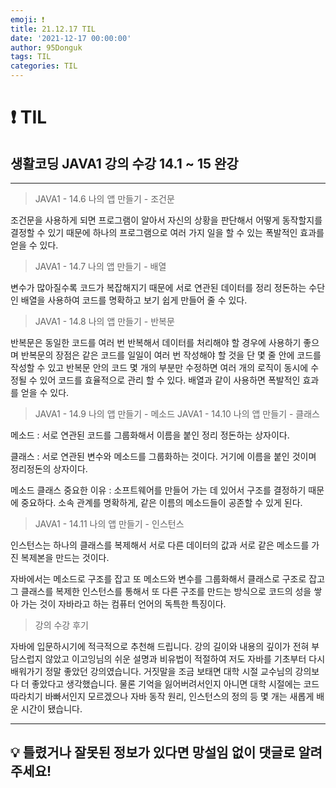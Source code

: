 ```yaml
---
emoji: ❗
title: 21.12.17 TIL
date: '2021-12-17 00:00:00'
author: 95Donguk
tags: TIL
categories: TIL
---
```


# ❗ TIL

## 생활코딩 JAVA1 강의 수강 14.1 ~ 15 완강
***
>JAVA1 - 14.6 나의 앱 만들기 - 조건문

조건문을 사용하게 되면 프로그램이 알아서 자신의 상황을 판단해서 어떻게 동작할지를 결정할 수 있기 때문에 하나의 프로그램으로 여러 가지 일을 할 수 있는 폭발적인 효과를 얻을 수 있다.

>JAVA1 - 14.7 나의 앱 만들기 - 배열

변수가 많아질수록 코드가 복잡해지기 때문에 서로 연관된 데이터를 정리 정돈하는 수단인 배열을 사용하여 코드를 명확하고 보기 쉽게 만들어 줄 수 있다.

>JAVA1 - 14.8 나의 앱 만들기 - 반복문

반복문은 동일한 코드를 여러 번 반복해서 데이터를 처리해야 할 경우에 사용하기 좋으며 반복문의 장점은 같은 코드를 일일이 여러 번 작성해야 할 것을 단 몇 줄 안에 코드를 작성할 수 있고 반복문 안의 코드 몇 개의 부분만 수정하면 여러 개의 로직이 동시에 수정될 수 있어 코드를 효율적으로 관리 할 수 있다. 배열과 같이 사용하면 폭발적인 효과를 얻을 수 있다.

>JAVA1 - 14.9 나의 앱 만들기 - 메소드
>JAVA1 - 14.10 나의 앱 만들기 - 클래스

메소드 : 서로 연관된 코드를 그룹화해서 이름을 붙인 정리 정돈하는 상자이다.

클래스 : 서로 연관된 변수와 메소드를 그룹화하는 것이다. 거기에 이름을 붙인 것이며 정리정돈의 상자이다.

메소드 클래스 중요한 이유 : 소프트웨어를 만들어 가는 데 있어서 구조를 결정하기 때문에 중요하다.
소속 관계를 명확하게, 같은 이름의 메소드들이 공존할 수 있게 된다.

>JAVA1 - 14.11 나의 앱 만들기 - 인스턴스

인스턴스는 하나의 클래스를 복제해서 서로 다른 데이터의 값과 서로 같은 메소드를 가진 복제본을 만드는 것이다.

자바에서는 메소드로 구조를 잡고 또 메소드와 변수를 그룹화해서 클래스로 구조로 잡고 그 클래스를 복제한 인스턴스를 통해서 또 다른 구조를 만드는 방식으로 코드의 성을 쌓아 가는 것이 자바라고 하는 컴퓨터 언어의 독특한 특징이다.


>강의 수강 후기

자바에 입문하시기에 적극적으로 추천해 드립니다. 강의 길이와 내용의 깊이가 전혀 부담스럽지 않았고 이고잉님의 쉬운 설명과 비유법이 적절하여 저도 자바를 기초부터 다시 배워가기 정말 좋았던 강의였습니다. 거짓말을 조금 보태면 대학 시절 교수님의 강의보다 더 좋았다고 생각했습니다. 물론 기억을 잃어버려서인지 아니면 대학 시절에는 코드 따라치기 바빠서인지 모르겠으나 자바 동작 원리, 인스턴스의 정의 등 몇 개는 새롭게 배운 시간이 됐습니다. 

***
## 💡 틀렸거나 잘못된 정보가 있다면 망설임 없이 댓글로 알려주세요!

